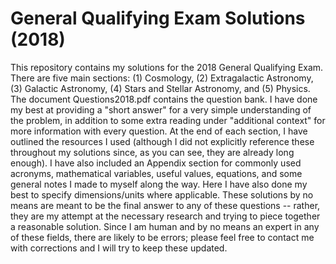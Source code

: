 # General Qualifying Exam Solutions (2018)
This repository contains my solutions for the 2018 General Qualifying Exam. There are five main sections: (1) Cosmology, (2) Extragalactic Astronomy, (3) Galactic Astronomy, (4) Stars and Stellar Astronomy, and (5) Physics. The document Questions2018.pdf contains the question bank. I have done my best at providing a "short answer" for a very simple understanding of the problem, in addition to some extra reading under "additional context" for more information with every question. At the end of each section, I have outlined the resources I used (although I did not explicitly reference these throughout my solutions since, as you can see, they are already long enough). I have also included an Appendix section for commonly used acronyms, mathematical variables, useful values, equations, and some general notes I made to myself along the way. Here I have also done my best to specify dimensions/units where applicable. These solutions by no means are meant to be the final answer to any of these questions -- rather, they are my attempt at the necessary research and trying to piece together a reasonable solution. Since I am human and by no means an expert in any of these fields, there are likely to be errors; please feel free to contact me with corrections and I will try to keep these updated.
